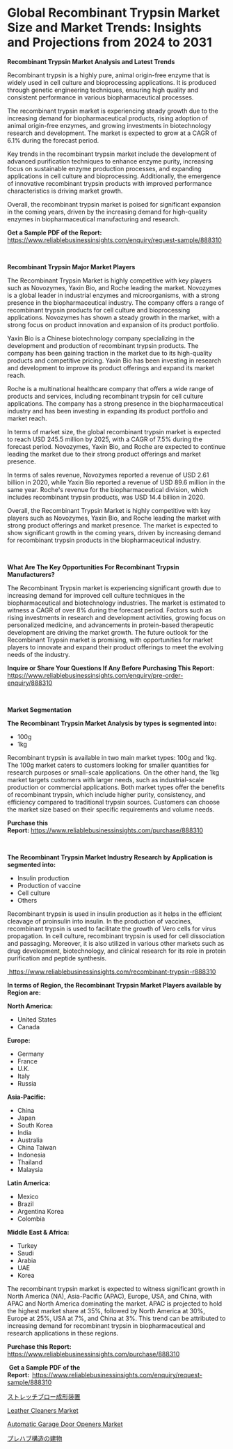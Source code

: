 <p><h1>Global Recombinant Trypsin Market Size and Market Trends: Insights and Projections from 2024 to 2031</h1></p><p><strong>Recombinant Trypsin Market Analysis and Latest Trends</strong></p>
<p><p>Recombinant trypsin is a highly pure, animal origin-free enzyme that is widely used in cell culture and bioprocessing applications. It is produced through genetic engineering techniques, ensuring high quality and consistent performance in various biopharmaceutical processes.</p><p>The recombinant trypsin market is experiencing steady growth due to the increasing demand for biopharmaceutical products, rising adoption of animal origin-free enzymes, and growing investments in biotechnology research and development. The market is expected to grow at a CAGR of 6.1% during the forecast period.</p><p>Key trends in the recombinant trypsin market include the development of advanced purification techniques to enhance enzyme purity, increasing focus on sustainable enzyme production processes, and expanding applications in cell culture and bioprocessing. Additionally, the emergence of innovative recombinant trypsin products with improved performance characteristics is driving market growth.</p><p>Overall, the recombinant trypsin market is poised for significant expansion in the coming years, driven by the increasing demand for high-quality enzymes in biopharmaceutical manufacturing and research.</p></p>
<p><strong>Get a Sample PDF of the Report:&nbsp;</strong> <a href="https://www.reliablebusinessinsights.com/enquiry/request-sample/888310">https://www.reliablebusinessinsights.com/enquiry/request-sample/888310</a></p>
<p>&nbsp;</p>
<p><strong>Recombinant Trypsin Major Market Players</strong></p>
<p><p>The Recombinant Trypsin Market is highly competitive with key players such as Novozymes, Yaxin Bio, and Roche leading the market. Novozymes is a global leader in industrial enzymes and microorganisms, with a strong presence in the biopharmaceutical industry. The company offers a range of recombinant trypsin products for cell culture and bioprocessing applications. Novozymes has shown a steady growth in the market, with a strong focus on product innovation and expansion of its product portfolio.</p><p>Yaxin Bio is a Chinese biotechnology company specializing in the development and production of recombinant trypsin products. The company has been gaining traction in the market due to its high-quality products and competitive pricing. Yaxin Bio has been investing in research and development to improve its product offerings and expand its market reach.</p><p>Roche is a multinational healthcare company that offers a wide range of products and services, including recombinant trypsin for cell culture applications. The company has a strong presence in the biopharmaceutical industry and has been investing in expanding its product portfolio and market reach.</p><p>In terms of market size, the global recombinant trypsin market is expected to reach USD 245.5 million by 2025, with a CAGR of 7.5% during the forecast period. Novozymes, Yaxin Bio, and Roche are expected to continue leading the market due to their strong product offerings and market presence.</p><p>In terms of sales revenue, Novozymes reported a revenue of USD 2.61 billion in 2020, while Yaxin Bio reported a revenue of USD 89.6 million in the same year. Roche's revenue for the biopharmaceutical division, which includes recombinant trypsin products, was USD 14.4 billion in 2020.</p><p>Overall, the Recombinant Trypsin Market is highly competitive with key players such as Novozymes, Yaxin Bio, and Roche leading the market with strong product offerings and market presence. The market is expected to show significant growth in the coming years, driven by increasing demand for recombinant trypsin products in the biopharmaceutical industry.</p></p>
<p>&nbsp;</p>
<p><strong>What Are The Key Opportunities For Recombinant Trypsin Manufacturers?</strong></p>
<p><p>The Recombinant Trypsin market is experiencing significant growth due to increasing demand for improved cell culture techniques in the biopharmaceutical and biotechnology industries. The market is estimated to witness a CAGR of over 8% during the forecast period. Factors such as rising investments in research and development activities, growing focus on personalized medicine, and advancements in protein-based therapeutic development are driving the market growth. The future outlook for the Recombinant Trypsin market is promising, with opportunities for market players to innovate and expand their product offerings to meet the evolving needs of the industry.</p></p>
<p><strong>Inquire or Share Your Questions If Any Before Purchasing This Report:</strong> <a href="https://www.reliablebusinessinsights.com/enquiry/pre-order-enquiry/888310">https://www.reliablebusinessinsights.com/enquiry/pre-order-enquiry/888310</a></p>
<p>&nbsp;</p>
<p><strong>Market Segmentation</strong></p>
<p><strong>The Recombinant Trypsin Market Analysis by types is segmented into:</strong></p>
<p><ul><li>100g</li><li>1kg</li></ul></p>
<p><p>Recombinant trypsin is available in two main market types: 100g and 1kg. The 100g market caters to customers looking for smaller quantities for research purposes or small-scale applications. On the other hand, the 1kg market targets customers with larger needs, such as industrial-scale production or commercial applications. Both market types offer the benefits of recombinant trypsin, which include higher purity, consistency, and efficiency compared to traditional trypsin sources. Customers can choose the market size based on their specific requirements and volume needs.</p></p>
<p><strong>Purchase this Report:&nbsp;</strong><a href="https://www.reliablebusinessinsights.com/purchase/888310">https://www.reliablebusinessinsights.com/purchase/888310</a></p>
<p>&nbsp;</p>
<p><strong>The Recombinant Trypsin Market Industry Research by Application is segmented into:</strong></p>
<p><ul><li>Insulin production</li><li>Production of vaccine</li><li>Cell culture</li><li>Others</li></ul></p>
<p><p>Recombinant trypsin is used in insulin production as it helps in the efficient cleavage of proinsulin into insulin. In the production of vaccines, recombinant trypsin is used to facilitate the growth of Vero cells for virus propagation. In cell culture, recombinant trypsin is used for cell dissociation and passaging. Moreover, it is also utilized in various other markets such as drug development, biotechnology, and clinical research for its role in protein purification and peptide synthesis.</p></p>
<p><a href="https://www.reliablebusinessinsights.com/recombinant-trypsin-r888310">&nbsp;https://www.reliablebusinessinsights.com/recombinant-trypsin-r888310</a></p>
<p><strong>In terms of Region, the Recombinant Trypsin Market Players available by Region are:</strong></p>
<p>
    <p> <strong> North America: </strong>
        <ul>
            <li>United States</li>
            <li>Canada</li>
        </ul>
        </p> 
    <p> <strong> Europe: </strong>
        <ul>
            <li>Germany</li>
            <li>France</li>
            <li>U.K.</li>
            <li>Italy</li>
            <li>Russia</li>
        </ul>
        </p> 
    <p> <strong> Asia-Pacific: </strong>
        <ul>
            <li>China</li>
            <li>Japan</li>
            <li>South Korea</li>
            <li>India</li>
            <li>Australia</li>
            <li>China Taiwan</li>
            <li>Indonesia</li>
            <li>Thailand</li>
            <li>Malaysia</li>
        </ul>
        </p> 
    <p> <strong> Latin America: </strong>
        <ul>
            <li>Mexico</li>
            <li>Brazil</li>
            <li>Argentina Korea</li>
            <li>Colombia</li>
        </ul>
        </p> 
    <p> <strong> Middle East & Africa: </strong>
        <ul>
            <li>Turkey</li>
            <li>Saudi</li>
            <li>Arabia</li>
            <li>UAE</li>
            <li>Korea</li>
        </ul>
    </p>
    </p>
<p><p>The recombinant trypsin market is expected to witness significant growth in North America (NA), Asia-Pacific (APAC), Europe, USA, and China, with APAC and North America dominating the market. APAC is projected to hold the highest market share at 35%, followed by North America at 30%, Europe at 25%, USA at 7%, and China at 3%. This trend can be attributed to increasing demand for recombinant trypsin in biopharmaceutical and research applications in these regions.</p></p>
<p><strong>Purchase this Report: </strong><a href="https://www.reliablebusinessinsights.com/purchase/888310">https://www.reliablebusinessinsights.com/purchase/888310</a></p>
<p>&nbsp;<strong>Get a Sample PDF of the Report:&nbsp;&nbsp;</strong><a href="https://www.reliablebusinessinsights.com/enquiry/request-sample/888310">https://www.reliablebusinessinsights.com/enquiry/request-sample/888310</a></p>
<p><strong></strong></p>
<p><p><a href="https://github.com/leigh4852023/Market-Research-Report-List-2/blob/main/7126495178084.md">ストレッチブロー成形装置</a></p><p><a href="https://github.com/kumertitash/Market-Research-Report-List-1/blob/main/leather-cleaners-market.md">Leather Cleaners Market</a></p><p><a href="https://github.com/huqhwmcs55/Market-Research-Report-List-1/blob/main/automatic-garage-door-openers-market.md">Automatic Garage Door Openers Market</a></p><p><a href="https://github.com/SimeonBode1/Market-Research-Report-List-1/blob/main/8405334178085.md">プレハブ構造の建物</a></p></p>